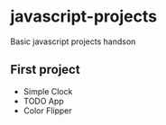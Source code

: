 # javascript-projects

Basic javascript projects handson

## First project

- Simple Clock
- TODO App
- Color Flipper

